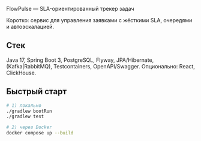 FlowPulse — SLA-ориентированный трекер задач

Коротко: сервис для управления заявками с жёсткими SLA, очередями и автоэскалацией.

## Стек
Java 17, Spring Boot 3, PostgreSQL, Flyway, JPA/Hibernate, (Kafka|RabbitMQ), Testcontainers, OpenAPI/Swagger. Опционально: React, ClickHouse.

## Быстрый старт
```bash
# 1) локально
./gradlew bootRun
./gradlew test

# 2) через Docker
docker compose up --build
